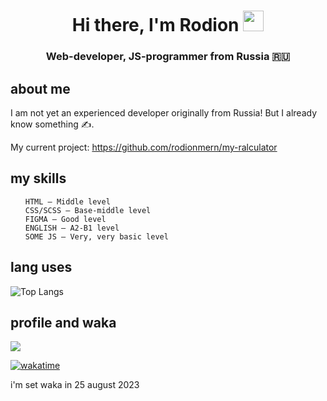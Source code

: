 <h1 align="center">Hi there, I'm Rodion 
<img src="https://github.com/blackcater/blackcater/raw/main/images/Hi.gif" height="33"/></h1>
<h3 align="center">Web-developer, JS-programmer from Russia 🇷🇺</h3>

## about me

I am not yet an experienced developer originally from Russia! But I already know something ✍️.

My current project:
https://github.com/rodionmern/my-ralculator

## my skills
<div>

  <ul>
  
    HTML — Middle level
    CSS/SCSS — Base-middle level
    FIGMA — Good level
    ENGLISH — A2-B1 level
    SOME JS — Very, very basic level
    
  </ul>
  
</div>

## lang uses

![Top Langs](https://github-readme-stats.vercel.app/api/top-langs/?username=rodionmern&layout=compact)

## profile and waka

![](https://komarev.com/ghpvc/?username=rodionmern&style=for-the-badge)

[![wakatime](https://wakatime.com/badge/user/d52bec14-dffa-463f-81b4-063d9254b6f9.svg)](https://wakatime.com/@d52bec14-dffa-463f-81b4-063d9254b6f9)

i'm set waka in 25 august 2023
